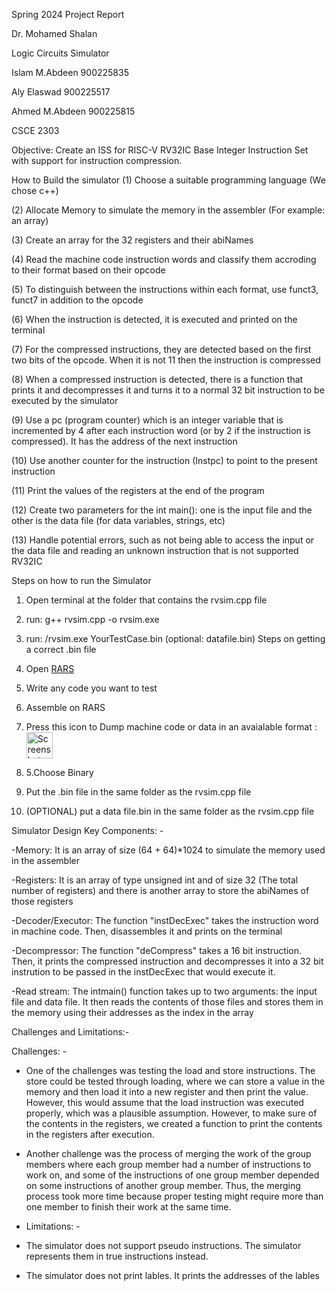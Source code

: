 
Spring 2024 Project Report

Dr. Mohamed Shalan

Logic Circuits Simulator
  
Islam M.Abdeen 900225835

Aly Elaswad 900225517

Ahmed M.Abdeen 900225815 

CSCE 2303





Objective: Create an ISS for RISC-V RV32IC Base Integer Instruction Set with support for instruction compression.



How to Build the simulator
(1) Choose a suitable programming language (We chose c++)

(2) Allocate Memory to simulate the memory in the assembler (For example: an array)

(3) Create an array for the 32 registers and their abiNames 

(4) Read the machine code instruction words and classify them accroding to their format based on their opcode

(5) To distinguish between the instructions within each format, use funct3, funct7 in addition to the opcode

(6) When the instruction is detected, it is executed and printed on the terminal 

(7) For the compressed instructions, they are detected based on the first two bits of the opcode. When it is not 11 then the instruction is compressed

(8) When a compressed instruction is detected, there is a function that prints it and decompresses it and turns it to a normal 32 bit instruction to be executed by the simulator

(9) Use a pc (program counter) which is an integer variable that is incremented by 4 after each instruction word (or by 2 if the instruction is compressed). It has the address of the next instruction

(10) Use another counter for the instruction (Instpc) to point to the present instruction

(11) Print the values of the registers at the end of the program 

(12) Create two parameters for the int main(): one is the input file and the other is the data file (for data variables, strings, etc)

(13) Handle potential errors, such as not being able to access the input or the data file and reading an unknown instruction that is not supported RV32IC
  







Steps on how to run the Simulator

1. Open terminal at the folder that contains the rvsim.cpp file
2. run: g++ rvsim.cpp -o rvsim.exe
3. run: /rvsim.exe YourTestCase.bin (optional: datafile.bin)
Steps on getting a correct .bin file

1. Open [RARS]([url](https://github.com/TheThirdOne/rars))
2. Write any code you want to test
3. Assemble on RARS
4. Press this icon to Dump machine code or data in an avaialable format : <img width="42" alt="Screenshot 2024-06-29 at 1 15 15 AM" src="https://github.com/alyelaswad/Project1DigitalDesign/assets/124714695/a46ffc95-fa11-492c-b0a7-52da394af334"><br/>
5. 5.Choose Binary
6. Put the .bin file in the same folder as the rvsim.cpp file
7. (OPTIONAL) put a data file.bin in the same folder as the rvsim.cpp file

Simulator Design
Key Components: -

-Memory: It is an array of size (64 + 64)*1024 to simulate the memory used in the assembler

-Registers: It is an array of type unsigned int and of size 32 (The total number of registers) and there is another array to store the abiNames of those registers

-Decoder/Executor: The function "instDecExec" takes the instruction word in machine code. Then, disassembles it and prints on the terminal

-Decompressor: The function "deCompress" takes a 16 bit instruction. Then, it prints the compressed instruction and decompresses it into a 32 bit instrution to be passed in the instDecExec that would execute it.

-Read stream: The intmain() function takes up to two arguments: the input file and data file. It then reads the contents of those files and stores them in the memory using their addresses as the index in the array

Challenges and Limitations:-

Challenges: -
- One of the challenges was testing the load and store instructions. The store could be tested through loading, where we can store a value in the memory and then load it into a new register and then print the value. However, this would assume that the load instruction was executed properly, which was a plausible assumption. However, to make sure of the contents in the registers, we created a function to print the contents in the registers after execution.

- Another challenge was the process of merging the work of the group members where each group member had a number of instructions to work on, and some of the instructions of one group member depended on some instructions of another group member. Thus, the merging process took more time because proper testing might require more than one member to finish their work at the same time.

- Limitations: -
- The simulator does not support pseudo instructions. The simulator represents them in true instructions instead.
- The simulator does not print lables. It prints the addresses of the lables
  

